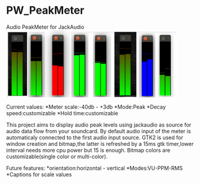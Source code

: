 # PW_PeakMeter
Audio PeakMeter for JackAudio
<br>
<img height="180" src="https://github.com/joek85/PW_PeakMeter/blob/master/PW_PeakMeter_image.png?raw=true" />
<br>

Current values:
*Meter scale:-40db - +3db
*Mode:Peak
*Decay speed:customizable
*Hold time:customizable

This project aims to display audio peak levels using jackaudio as source for audio data flow from your soundcard.
By default audio input of the meter is automaticaly connected to the first audio input source.
GTK2 is used for window creation and bitmap,the latter is refreshed by a 15ms gtk timer,lower interval needs more cpu power but 15 is enough.
Bitmap colors are customizable(single color or multi-color).

Future features:
*orientation:horizontal - vertical
*Modes:VU-PPM-RMS
*Captions for scale values
